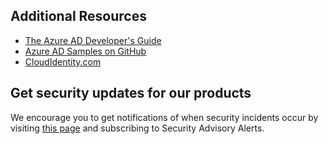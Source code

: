 ## Additional Resources

- [The Azure AD Developer's Guide](../articles/active-directory/develop/active-directory-developers-guide.md)
- [Azure AD Samples on GitHub](https://github.com/Azure-Samples/?utf8=%E2%9C%93&query=active-directory)
- [CloudIdentity.com](http://cloudidentity.com)

## Get security updates for our products

We encourage you to get notifications of when security incidents occur by visiting [this page](https://technet.microsoft.com/security/dd252948) and subscribing to Security Advisory Alerts.
